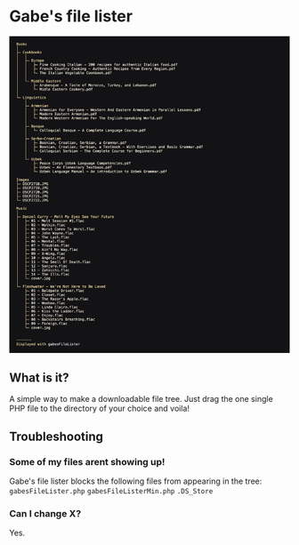 # Gabe's file lister

![example image](image.png)

## What is it?
A simple way to make a downloadable file tree. Just drag the one single PHP file to the directory of your choice and voila!

## Troubleshooting
### Some of my files arent showing up!
Gabe's file lister blocks the following files from appearing in the tree: `gabesFileLister.php` `gabesFileListerMin.php` `.DS_Store`

### Can I change X?
Yes.